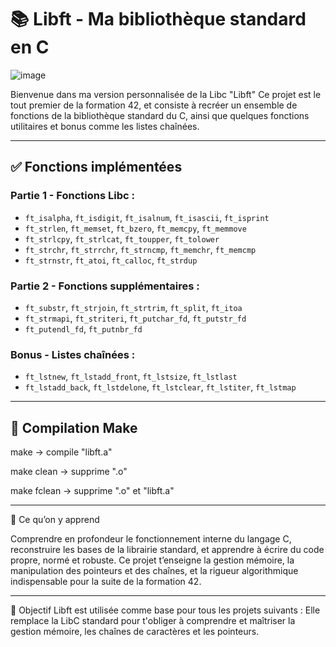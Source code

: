 # 📚 Libft - Ma bibliothèque standard en C
![image](https://github.com/user-attachments/assets/c91ee182-e09c-42a2-81b2-d17e49a4bda2)


Bienvenue dans ma version personnalisée de la Libc "Libft"
Ce projet est le tout premier de la formation 42, et consiste à recréer un ensemble de fonctions de la bibliothèque standard du C, ainsi que quelques fonctions utilitaires et bonus comme les listes chaînées.

---

## ✅ Fonctions implémentées

### Partie 1 - Fonctions Libc :
- `ft_isalpha`, `ft_isdigit`, `ft_isalnum`, `ft_isascii`, `ft_isprint`
- `ft_strlen`, `ft_memset`, `ft_bzero`, `ft_memcpy`, `ft_memmove`
- `ft_strlcpy`, `ft_strlcat`, `ft_toupper`, `ft_tolower`
- `ft_strchr`, `ft_strrchr`, `ft_strncmp`, `ft_memchr`, `ft_memcmp`
- `ft_strnstr`, `ft_atoi`, `ft_calloc`, `ft_strdup`

### Partie 2 - Fonctions supplémentaires :
- `ft_substr`, `ft_strjoin`, `ft_strtrim`, `ft_split`, `ft_itoa`
- `ft_strmapi`, `ft_striteri`, `ft_putchar_fd`, `ft_putstr_fd`
- `ft_putendl_fd`, `ft_putnbr_fd`

### Bonus - Listes chaînées :
- `ft_lstnew`, `ft_lstadd_front`, `ft_lstsize`, `ft_lstlast`
- `ft_lstadd_back`, `ft_lstdelone`, `ft_lstclear`, `ft_lstiter`, `ft_lstmap`

---

## 🔧 Compilation Make

make → compile "libft.a"

make clean → supprime ".o"

make fclean → supprime ".o" et "libft.a"

---

🧠 Ce qu’on y apprend

Comprendre en profondeur le fonctionnement interne du langage C, reconstruire les bases de la librairie standard, et apprendre à écrire du code propre, normé et robuste.
Ce projet t’enseigne la gestion mémoire, la manipulation des pointeurs et des chaînes, et la rigueur algorithmique indispensable pour la suite de la formation 42.

---

🏁 Objectif
Libft est utilisée comme base pour tous les projets suivants :
Elle remplace la LibC standard pour t'obliger à comprendre et maîtriser la gestion mémoire, les chaînes de caractères et les pointeurs.
